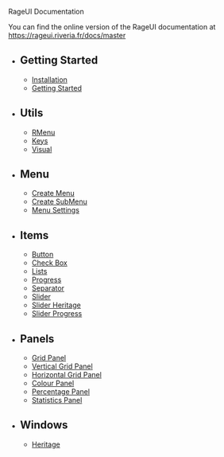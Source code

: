 RageUI Documentation

You can find the online version of the RageUI documentation at https://rageui.riveria.fr/docs/master


- ## Getting Started
    - [Installation](/docs/installation)
    - [Getting Started](/docs/getting-started)
- ## Utils
   - [RMenu](/docs/rmenu.md)
   - [Keys](/docs/keys.md)
   - [Visual](/docs/visual.md)
- ## Menu
   - [Create Menu](/docs/create-menu.md)
   - [Create SubMenu](/docs/create-submenu.md)
   - [Menu Settings](/docs/menu-settings.md)
- ## Items
   - [Button](/docs/item-button.md)
   - [Check Box](/docs/item-checkbox.md)
   - [Lists](/docs/item-lists.md)
   - [Progress](/docs/item-progress.md)
   - [Separator](/docs//item-separator.md)
   - [Slider](/docs/item-slider)
   - [Slider Heritage](/docs/item-slider-heritage.md)
   - [Slider Progress](/docs/item-slider-progress.md)
- ## Panels
   - [Grid Panel](/docs/panel-grid.md)
   - [Vertical Grid Panel](/docs/panel-vertical-grid.md)
   - [Horizontal Grid Panel](/docs/panel-horizontal-grid.md)
   - [Colour Panel](/docs/panel-colour.md)
   - [Percentage Panel](/docs/panel-percentage.md)
   - [Statistics Panel](/docs/panel-statitics.md)
- ## Windows
   - [Heritage](/docs/window-heritage.md)
